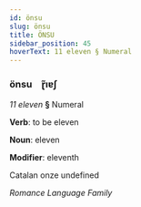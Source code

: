 ```yaml
---
id: önsu
slug: önsu
title: ÖNSU
sidebar_position: 45
hoverText: 11 eleven § Numeral
---
```


### önsu&emsp;<span kind="abugida">ɽ̃ıɐʃ</span>

*11 eleven* **§** Numeral

**Verb**: to be eleven

**Noun**: eleven

**Modifier**: eleventh

Catalan onze undefined

*Romance Language Family*